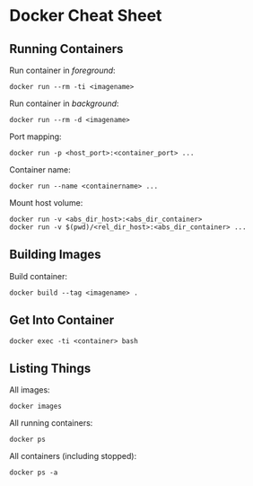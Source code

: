 # Docker Cheat Sheet

## Running Containers
Run container in *foreground*:

    docker run --rm -ti <imagename>

Run container in *background*:

    docker run --rm -d <imagename>

Port mapping:

    docker run -p <host_port>:<container_port> ...

Container name:

    docker run --name <containername> ...

Mount host volume:

    docker run -v <abs_dir_host>:<abs_dir_container>
    docker run -v $(pwd)/<rel_dir_host>:<abs_dir_container> ...


## Building Images
Build container:

    docker build --tag <imagename> .


## Get Into Container

    docker exec -ti <container> bash


## Listing Things

All images:

    docker images

All running containers:

    docker ps

All containers (including stopped):

    docker ps -a
